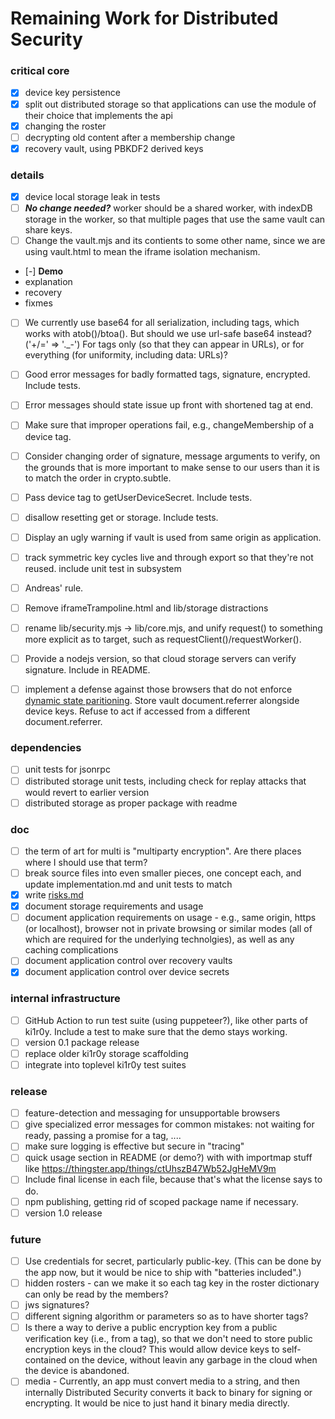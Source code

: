 # Remaining Work for Distributed Security

### critical core
- [x] device key persistence
- [x] split out distributed storage so that applications can use the module of their choice that implements the api
- [x] changing the roster
- [ ] decrypting old content after a membership change
- [x] recovery vault, using PBKDF2 derived keys

### details
- [x] device local storage leak in tests
- [ ] _**No change needed?**_ worker should be a shared worker, with indexDB storage in the worker, so that multiple pages that use the same vault can share keys.
- [ ] Change the vault.mjs and its contients to some other name, since we are using vault.html to mean the iframe isolation mechanism.
- [-] **Demo**
 - explanation
 - recovery
 - fixmes
- [ ] We currently use base64 for all serialization, including tags, which works with atob()/btoa(). But should we use url-safe base64 instead? ('+/=' => '._-') For tags only (so that they can appear in URLs), or for everything (for uniformity, including data: URLs)? 
- [ ] Good error messages for badly formatted tags, signature, encrypted. Include tests.
- [ ] Error messages should state issue up front with shortened tag at end.
- [ ] Make sure that improper operations fail, e.g., changeMembership of a device tag.
- [ ] Consider changing order of signature, message arguments to verify, on the grounds that is more important to make sense to our users than it is to match the order in crypto.subtle.
- [ ] Pass device tag to getUserDeviceSecret. Include tests.
- [ ] disallow resetting get or storage. Include tests.
- [ ] Display an ugly warning if vault is used from same origin as application.
- [ ] track symmetric key cycles live and through export so that they're not reused. include unit test in subsystem
- [ ] Andreas' rule.
- [ ] Remove iframeTrampoline.html and lib/storage distractions
- [ ] rename lib/security.mjs -> lib/core.mjs, and unify request() to something more explicit as to target, such as requestClient()/requestWorker().
- [ ] Provide a nodejs version, so that cloud storage servers can verify signature. Include in README.
- [ ] implement a defense against those browsers that do not enforce [dynamic state paritioning](https://developer.mozilla.org/en-US/docs/Web/Privacy/State_Partitioning). Store vault document.referrer alongside device keys. Refuse to act if accessed from a different document.referrer.


### dependencies
- [ ] unit tests for jsonrpc
- [ ] distributed storage unit tests, including check for replay attacks that would revert to earlier version
- [ ] distributed storage as proper package with readme

### doc
- [ ] the term of art for multi is "multiparty encryption". Are there places where I should use that term?
- [ ] break source files into even smaller pieces, one concept each, and update implementation.md and unit tests to match
- [x] write [risks.md](risks.md)
- [x] document storage requirements and usage
- [ ] document application requirements on usage - e.g., same origin, https (or localhost), browser not in private browsing or similar modes (all of which are required for the underlying technolgies), as well as any caching complications
- [ ] document application control over recovery vaults
- [x] document application control over device secrets

### internal infrastructure
- [ ] GitHub Action to run test suite (using puppeteer?), like other parts of ki1r0y. Include a test to make sure that the demo stays working.
- [ ] version 0.1 package release
- [ ] replace older ki1r0y storage scaffolding
- [ ] integrate into toplevel ki1r0y test suites

### release
- [ ] feature-detection and messaging for unsupportable browsers
- [ ] give specialized error messages for common mistakes: not waiting for ready, passing a promise for a tag, ....
- [ ] make sure logging is effective but secure in "tracing"
- [ ] quick usage section in README (or demo?) with with importmap stuff like https://thingster.app/things/ctUhszB47Wb52JgHeMV9m
- [ ] Include final license in each file, because that's what the license says to do.
- [ ] npm publishing, getting rid of scoped package name if necessary.
- [ ] version 1.0 release

### future
- [ ] Use credentials for secret, particularly public-key. (This can be done by the app now, but it would be nice to ship with "batteries included".)
- [ ] hidden rosters - can we make it so each tag key in the roster dictionary can only be read by the members? 
- [ ] jws signatures?
- [ ] different signing algorithm or parameters so as to have shorter tags?
- [ ] Is there a way to derive a public encryption key from a public verification key (i.e., from a tag), so that we don't need to store public encryption keys in the cloud? This would allow device keys to self-contained on the device, without leavin any garbage in the cloud when the device is abandoned.
- [ ] media - Currently, an app must convert media to a string, and then internally Distributed Security converts it back to binary for signing or encrypting. It would be nice to just hand it binary media directly.
